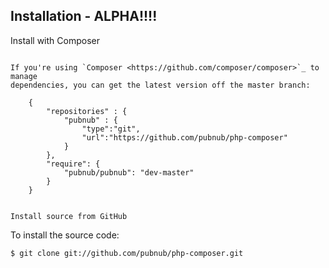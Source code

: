 Installation - ALPHA!!!!
------------

Install with Composer
~~~~~~~~~~~~~~~~~~~~~

If you're using `Composer <https://github.com/composer/composer>`_ to manage
dependencies, you can get the latest version off the master branch:
   
    {
        "repositories" : {
            "pubnub" : {
                "type":"git",
                "url":"https://github.com/pubnub/php-composer"
            }
        },
        "require": {
            "pubnub/pubnub": "dev-master"
        }
    }


Install source from GitHub
~~~~~~~~~~~~~~~~~~~~~~~~~~

To install the source code:

    $ git clone git://github.com/pubnub/php-composer.git
